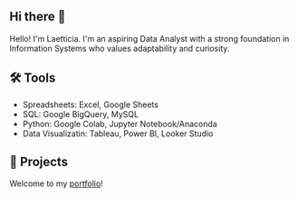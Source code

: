 ## Hi there 👋

<!--
**lpangeran/lpangeran** is a ✨ _special_ ✨ repository because its `README.md` (this file) appears on your GitHub profile.

Here are some ideas to get you started:

- 🔭 I’m currently working on ...
- 🌱 I’m currently learning ...
- 👯 I’m looking to collaborate on ...
- 🤔 I’m looking for help with ...
- 💬 Ask me about ...
- 📫 How to reach me: ...
- 😄 Pronouns: ...
- ⚡ Fun fact: ...
-->

Hello! I'm Laetticia. I'm an aspiring Data Analyst with a strong foundation in Information Systems who values adaptability and curiosity.

## 🛠️ Tools
- Spreadsheets: Excel, Google Sheets
- SQL: Google BigQuery, MySQL
- Python: Google Colab, Jupyter Notebook/Anaconda
- Data Visualizatin: Tableau, Power BI, Looker Studio

## 📖 Projects
Welcome to my [portfolio](https://github.com/lpangeran/Portfolio-Guide)!
